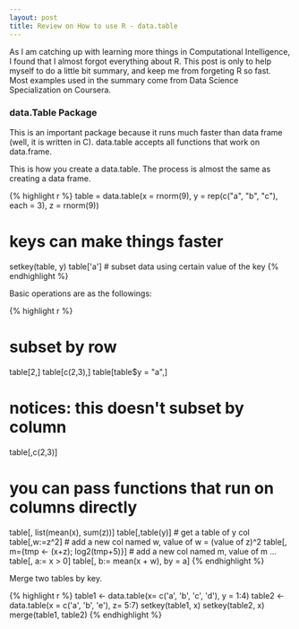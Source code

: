 ```yaml
---
layout: post
title: Review on How to use R - data.table
---
```


<div class="message">
  As I am catching up with learning more things in Computational Intelligence, I found that I almost forgot everything about R. This post is only to help myself to do a little bit summary, and keep me from forgeting R so fast. Most examples used in the summary come from Data Science Specialization on Coursera.
</div>

### data.Table Package

This is an important package because it runs much faster than data frame (well, it is written in C). data.table accepts all functions that work on data.frame.

This is how you create a data.table. The process is almost the same as creating a data frame.

{% highlight r %}
table = data.table(x = rnorm(9), y = rep(c("a", "b", "c"), each = 3), z = rnorm(9))
# keys can make things faster
setkey(table, y)
table['a'] # subset data using certain value of the key
{% endhighlight %}

Basic operations are as the followings:

{% highlight r %}
# subset by row
table[2,]
table[c(2,3),]
table[table$y = "a",]

# notices: this doesn't subset by column
table[,c(2,3)]

# you can pass functions that run on columns directly
table[, list(mean(x), sum(z))]
table[,table(y)] # get a table of y col
table[,w:=z^2] # add a new col named w, value of w = (value of z)^2
table[, m={tmp <- (x+z); log2(tmp+5)}] # add a new col named m, value of m ...
table[, a:= x > 0]
table[, b:= mean(x + w), by = a]
{% endhighlight %}

Merge two tables by key.

{% highlight r %}
table1 <- data.table(x= c('a', 'b', 'c', 'd'), y = 1:4)
table2 <- data.table(x = c('a', 'b', 'e'), z= 5:7)
setkey(table1, x)
setkey(table2, x)
merge(table1, table2)
{% endhighlight %}